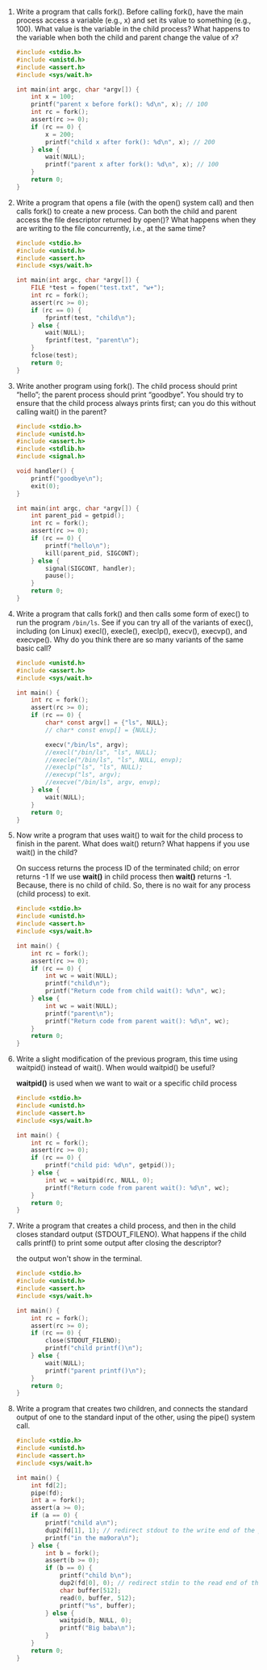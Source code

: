 1. Write a program that calls fork(). Before calling fork(), have the main process access a variable (e.g., x) and set its value to something (e.g., 100). What value is the variable in the child process? What happens to the variable when both the child and parent change the value of x?
   
   ```c
   #include <stdio.h>
   #include <unistd.h>
   #include <assert.h>
   #include <sys/wait.h>
   
   int main(int argc, char *argv[]) {
       int x = 100;
       printf("parent x before fork(): %d\n", x); // 100
       int rc = fork();
       assert(rc >= 0);
       if (rc == 0) {
           x = 200;
           printf("child x after fork(): %d\n", x); // 200
       } else {
           wait(NULL);
           printf("parent x after fork(): %d\n", x); // 100
       }
       return 0;
   }
   ```

2. Write a program that opens a file (with the open() system call) and then calls fork() to create a new process. Can both the child and parent access the file descriptor returned by open()? What happens when they are writing to the file concurrently, i.e., at the same time?
   
   ```c
   #include <stdio.h>
   #include <unistd.h>
   #include <assert.h>
   #include <sys/wait.h>
   
   int main(int argc, char *argv[]) {
       FILE *test = fopen("test.txt", "w+");
       int rc = fork();
       assert(rc >= 0);
       if (rc == 0) {
           fprintf(test, "child\n");
       } else {
           wait(NULL);
           fprintf(test, "parent\n");
       }
       fclose(test);
       return 0;
   }
   ```

3. Write another program using fork(). The child process should print “hello”; the parent process should print “goodbye”. You should try to ensure that the child process always prints first; can you do this without calling wait() in the parent?
   
   ```c
   #include <stdio.h>
   #include <unistd.h>
   #include <assert.h>
   #include <stdlib.h>
   #include <signal.h>
   
   void handler() {
       printf("goodbye\n");
       exit(0);
   }
   
   int main(int argc, char *argv[]) {
       int parent_pid = getpid();
       int rc = fork();
       assert(rc >= 0);
       if (rc == 0) {
           printf("hello\n");
           kill(parent_pid, SIGCONT);
       } else {
           signal(SIGCONT, handler);
           pause();
       }
       return 0;
   }
   ```

4. Write a program that calls fork() and then calls some form of exec() to run the program `/bin/ls`. See if you can try all of the variants of exec(), including (on Linux) execl(), execle(), execlp(), execv(), execvp(), and execvpe(). Why do you think there are so many variants of the same basic call?
   
   ```c
   #include <unistd.h>
   #include <assert.h>
   #include <sys/wait.h>
   
   int main() {
       int rc = fork();
       assert(rc >= 0);
       if (rc == 0) {
           char* const argv[] = {"ls", NULL};
           // char* const envp[] = {NULL};
   
           execv("/bin/ls", argv);
           //execl("/bin/ls", "ls", NULL);
           //execle("/bin/ls", "ls", NULL, envp);
           //execlp("ls", "ls", NULL);
           //execvp("ls", argv);
           //execve("/bin/ls", argv, envp);
       } else {
           wait(NULL);
       }
       return 0;
   }
   ```

5. Now write a program that uses wait() to wait for the child process to finish in the parent. What does wait() return? What happens if you use wait() in the child?
   
   On success returns the process ID of the terminated child; on error returns -1
   If we use **wait()** in child process then **wait()** returns -1. Because, there is no child of child. So, there is no wait for any process (child process) to exit.
   
   ```c
   #include <stdio.h>
   #include <unistd.h>
   #include <assert.h>
   #include <sys/wait.h>
   
   int main() {
       int rc = fork();
       assert(rc >= 0);
       if (rc == 0) {
           int wc = wait(NULL);
           printf("child\n");
           printf("Return code from child wait(): %d\n", wc);
       } else {
           int wc = wait(NULL);
           printf("parent\n");
           printf("Return code from parent wait(): %d\n", wc);
       }
       return 0;
   }
   ```

6. Write a slight modification of the previous program, this time using waitpid() instead of wait(). When would waitpid() be useful?
   
   **waitpid()** is used when we want to wait or a specific child process
   
   ```c
   #include <stdio.h>
   #include <unistd.h>
   #include <assert.h>
   #include <sys/wait.h>
   
   int main() {
       int rc = fork();
       assert(rc >= 0);
       if (rc == 0) {
           printf("child pid: %d\n", getpid());
       } else {
           int wc = waitpid(rc, NULL, 0);
           printf("Return code from parent wait(): %d\n", wc);
       }
       return 0;
   }
   ```

7. Write a program that creates a child process, and then in the child closes standard output (STDOUT_FILENO). What happens if the child calls printf() to print some output after closing the descriptor?
   
   the output won't show in the terminal.
   
   ```c
   #include <stdio.h>
   #include <unistd.h>
   #include <assert.h>
   #include <sys/wait.h>
   
   int main() {
       int rc = fork();
       assert(rc >= 0);
       if (rc == 0) {
           close(STDOUT_FILENO);
           printf("child printf()\n");
       } else {
           wait(NULL);
           printf("parent printf()\n");
       }
       return 0;
   }
   ```

8. Write a program that creates two children, and connects the standard output of one to the standard input of the other, using the pipe() system call.
   
   ```c
   #include <stdio.h>
   #include <unistd.h>
   #include <assert.h>
   #include <sys/wait.h>
   
   int main() {
       int fd[2];
       pipe(fd);
       int a = fork();
       assert(a >= 0);
       if (a == 0) {
           printf("child a\n");
           dup2(fd[1], 1); // redirect stdout to the write end of the pipe
           printf("in the ma9ora\n");
       } else {
           int b = fork();
           assert(b >= 0);
           if (b == 0) {
               printf("child b\n");
               dup2(fd[0], 0); // redirect stdin to the read end of the pipe
               char buffer[512];
               read(0, buffer, 512);
               printf("%s", buffer);
           } else {
               waitpid(b, NULL, 0);
               printf("Big baba\n");
           }
       }
       return 0;
   }
   ```
